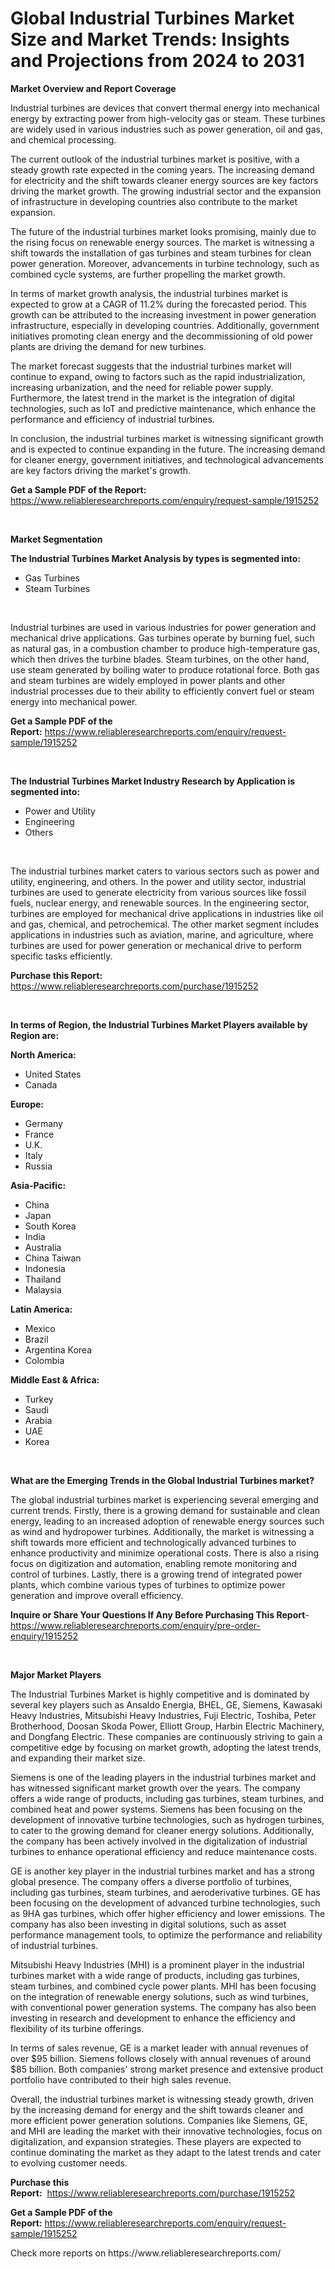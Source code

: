 <p><h1>Global Industrial Turbines Market Size and Market Trends: Insights and Projections from 2024 to 2031</h1></p><p><strong>Market Overview and Report Coverage</strong></p>
<p><p>Industrial turbines are devices that convert thermal energy into mechanical energy by extracting power from high-velocity gas or steam. These turbines are widely used in various industries such as power generation, oil and gas, and chemical processing.</p><p>The current outlook of the industrial turbines market is positive, with a steady growth rate expected in the coming years. The increasing demand for electricity and the shift towards cleaner energy sources are key factors driving the market growth. The growing industrial sector and the expansion of infrastructure in developing countries also contribute to the market expansion.</p><p>The future of the industrial turbines market looks promising, mainly due to the rising focus on renewable energy sources. The market is witnessing a shift towards the installation of gas turbines and steam turbines for clean power generation. Moreover, advancements in turbine technology, such as combined cycle systems, are further propelling the market growth.</p><p>In terms of market growth analysis, the industrial turbines market is expected to grow at a CAGR of 11.2% during the forecasted period. This growth can be attributed to the increasing investment in power generation infrastructure, especially in developing countries. Additionally, government initiatives promoting clean energy and the decommissioning of old power plants are driving the demand for new turbines.</p><p>The market forecast suggests that the industrial turbines market will continue to expand, owing to factors such as the rapid industrialization, increasing urbanization, and the need for reliable power supply. Furthermore, the latest trend in the market is the integration of digital technologies, such as IoT and predictive maintenance, which enhance the performance and efficiency of industrial turbines.</p><p>In conclusion, the industrial turbines market is witnessing significant growth and is expected to continue expanding in the future. The increasing demand for cleaner energy, government initiatives, and technological advancements are key factors driving the market's growth.</p></p>
<p><strong>Get a Sample PDF of the Report:</strong> <a href="https://www.reliableresearchreports.com/enquiry/request-sample/1915252">https://www.reliableresearchreports.com/enquiry/request-sample/1915252</a></p>
<p>&nbsp;</p>
<p><strong>Market Segmentation</strong></p>
<p><strong>The Industrial Turbines Market Analysis by types is segmented into:</strong></p>
<p><ul><li>Gas Turbines</li><li>Steam Turbines</li></ul></p>
<p>&nbsp;</p>
<p><p>Industrial turbines are used in various industries for power generation and mechanical drive applications. Gas turbines operate by burning fuel, such as natural gas, in a combustion chamber to produce high-temperature gas, which then drives the turbine blades. Steam turbines, on the other hand, use steam generated by boiling water to produce rotational force. Both gas and steam turbines are widely employed in power plants and other industrial processes due to their ability to efficiently convert fuel or steam energy into mechanical power.</p></p>
<p><strong>Get a Sample PDF of the Report:</strong>&nbsp;<a href="https://www.reliableresearchreports.com/enquiry/request-sample/1915252">https://www.reliableresearchreports.com/enquiry/request-sample/1915252</a></p>
<p>&nbsp;</p>
<p><strong>The Industrial Turbines Market Industry Research by Application is segmented into:</strong></p>
<p><ul><li>Power and Utility</li><li>Engineering</li><li>Others</li></ul></p>
<p>&nbsp;</p>
<p><p>The industrial turbines market caters to various sectors such as power and utility, engineering, and others. In the power and utility sector, industrial turbines are used to generate electricity from various sources like fossil fuels, nuclear energy, and renewable sources. In the engineering sector, turbines are employed for mechanical drive applications in industries like oil and gas, chemical, and petrochemical. The other market segment includes applications in industries such as aviation, marine, and agriculture, where turbines are used for power generation or mechanical drive to perform specific tasks efficiently.</p></p>
<p><strong>Purchase this Report:</strong>&nbsp; <a href="https://www.reliableresearchreports.com/purchase/1915252">https://www.reliableresearchreports.com/purchase/1915252</a></p>
<p>&nbsp;</p>
<p><strong>In terms of Region, the Industrial Turbines Market Players available by Region are:</strong></p>
<p>
    <p> <strong> North America: </strong>
        <ul>
            <li>United States</li>
            <li>Canada</li>
        </ul>
        </p> 
    <p> <strong> Europe: </strong>
        <ul>
            <li>Germany</li>
            <li>France</li>
            <li>U.K.</li>
            <li>Italy</li>
            <li>Russia</li>
        </ul>
        </p> 
    <p> <strong> Asia-Pacific: </strong>
        <ul>
            <li>China</li>
            <li>Japan</li>
            <li>South Korea</li>
            <li>India</li>
            <li>Australia</li>
            <li>China Taiwan</li>
            <li>Indonesia</li>
            <li>Thailand</li>
            <li>Malaysia</li>
        </ul>
        </p> 
    <p> <strong> Latin America: </strong>
        <ul>
            <li>Mexico</li>
            <li>Brazil</li>
            <li>Argentina Korea</li>
            <li>Colombia</li>
        </ul>
        </p> 
    <p> <strong> Middle East & Africa: </strong>
        <ul>
            <li>Turkey</li>
            <li>Saudi</li>
            <li>Arabia</li>
            <li>UAE</li>
            <li>Korea</li>
        </ul>
    </p>
    </p>
<p>&nbsp;</p>
<p><strong>What are the Emerging Trends in the Global Industrial Turbines market?</strong></p>
<p><p>The global industrial turbines market is experiencing several emerging and current trends. Firstly, there is a growing demand for sustainable and clean energy, leading to an increased adoption of renewable energy sources such as wind and hydropower turbines. Additionally, the market is witnessing a shift towards more efficient and technologically advanced turbines to enhance productivity and minimize operational costs. There is also a rising focus on digitization and automation, enabling remote monitoring and control of turbines. Lastly, there is a growing trend of integrated power plants, which combine various types of turbines to optimize power generation and improve overall efficiency.</p></p>
<p><strong>Inquire or Share Your Questions If Any Before Purchasing This Report</strong>- <a href="https://www.reliableresearchreports.com/enquiry/pre-order-enquiry/1915252">https://www.reliableresearchreports.com/enquiry/pre-order-enquiry/1915252</a></p>
<p>&nbsp;</p>
<p><strong>Major Market Players</strong></p>
<p><p>The Industrial Turbines Market is highly competitive and is dominated by several key players such as Ansaldo Energia, BHEL, GE, Siemens, Kawasaki Heavy Industries, Mitsubishi Heavy Industries, Fuji Electric, Toshiba, Peter Brotherhood, Doosan Skoda Power, Elliott Group, Harbin Electric Machinery, and Dongfang Electric. These companies are continuously striving to gain a competitive edge by focusing on market growth, adopting the latest trends, and expanding their market size.</p><p>Siemens is one of the leading players in the industrial turbines market and has witnessed significant market growth over the years. The company offers a wide range of products, including gas turbines, steam turbines, and combined heat and power systems. Siemens has been focusing on the development of innovative turbine technologies, such as hydrogen turbines, to cater to the growing demand for cleaner energy solutions. Additionally, the company has been actively involved in the digitalization of industrial turbines to enhance operational efficiency and reduce maintenance costs.</p><p>GE is another key player in the industrial turbines market and has a strong global presence. The company offers a diverse portfolio of turbines, including gas turbines, steam turbines, and aeroderivative turbines. GE has been focusing on the development of advanced turbine technologies, such as 9HA gas turbines, which offer higher efficiency and lower emissions. The company has also been investing in digital solutions, such as asset performance management tools, to optimize the performance and reliability of industrial turbines.</p><p>Mitsubishi Heavy Industries (MHI) is a prominent player in the industrial turbines market with a wide range of products, including gas turbines, steam turbines, and combined cycle power plants. MHI has been focusing on the integration of renewable energy solutions, such as wind turbines, with conventional power generation systems. The company has also been investing in research and development to enhance the efficiency and flexibility of its turbine offerings.</p><p>In terms of sales revenue, GE is a market leader with annual revenues of over $95 billion. Siemens follows closely with annual revenues of around $85 billion. Both companies' strong market presence and extensive product portfolio have contributed to their high sales revenue.</p><p>Overall, the industrial turbines market is witnessing steady growth, driven by the increasing demand for energy and the shift towards cleaner and more efficient power generation solutions. Companies like Siemens, GE, and MHI are leading the market with their innovative technologies, focus on digitalization, and expansion strategies. These players are expected to continue dominating the market as they adapt to the latest trends and cater to evolving customer needs.</p></p>
<p><strong>Purchase this Report:</strong>&nbsp;&nbsp;<a href="https://www.reliableresearchreports.com/purchase/1915252">https://www.reliableresearchreports.com/purchase/1915252</a></p>
<p></p>
<p><strong>Get a Sample PDF of the Report:</strong>&nbsp;<a href="https://www.reliableresearchreports.com/enquiry/request-sample/1915252">https://www.reliableresearchreports.com/enquiry/request-sample/1915252</a></p>
<p>Check more reports on https://www.reliableresearchreports.com/</p>